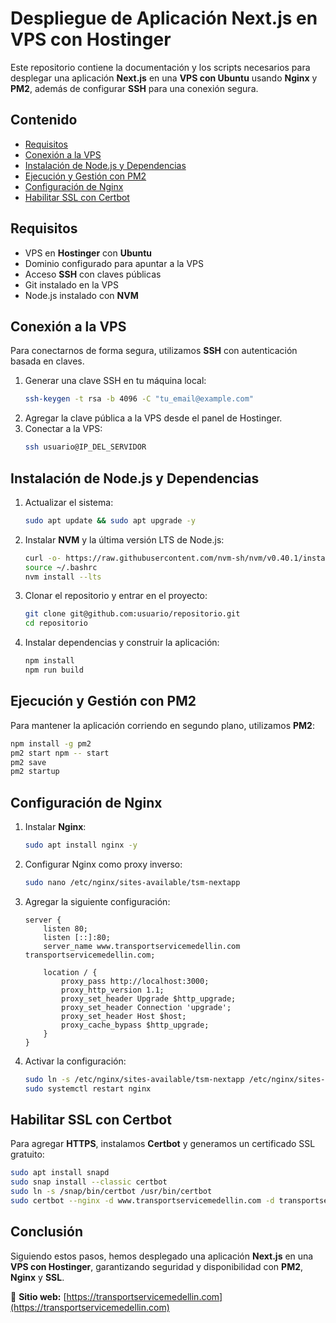 # **Despliegue de Aplicación Next.js en VPS con Hostinger**

Este repositorio contiene la documentación y los scripts necesarios para desplegar una aplicación **Next.js** en una **VPS con Ubuntu** usando **Nginx** y **PM2**, además de configurar **SSH** para una conexión segura.

## **Contenido**

- [Requisitos](#requisitos)
- [Conexión a la VPS](#conexión-a-la-vps)
- [Instalación de Node.js y Dependencias](#instalación-de-nodejs-y-dependencias)
- [Ejecución y Gestión con PM2](#ejecución-y-gestión-con-pm2)
- [Configuración de Nginx](#configuración-de-nginx)
- [Habilitar SSL con Certbot](#habilitar-ssl-con-certbot)

## **Requisitos**
- VPS en **Hostinger** con **Ubuntu**
- Dominio configurado para apuntar a la VPS
- Acceso **SSH** con claves públicas
- Git instalado en la VPS
- Node.js instalado con **NVM**

## **Conexión a la VPS**
Para conectarnos de forma segura, utilizamos **SSH** con autenticación basada en claves.

1. Generar una clave SSH en tu máquina local:
    ```bash
    ssh-keygen -t rsa -b 4096 -C "tu_email@example.com"
    ```
2. Agregar la clave pública a la VPS desde el panel de Hostinger.
3. Conectar a la VPS:
    ```bash
    ssh usuario@IP_DEL_SERVIDOR
    ```

## **Instalación de Node.js y Dependencias**

1. Actualizar el sistema:
    ```bash
    sudo apt update && sudo apt upgrade -y
    ```
2. Instalar **NVM** y la última versión LTS de Node.js:
    ```bash
    curl -o- https://raw.githubusercontent.com/nvm-sh/nvm/v0.40.1/install.sh | bash
    source ~/.bashrc
    nvm install --lts
    ```
3. Clonar el repositorio y entrar en el proyecto:
    ```bash
    git clone git@github.com:usuario/repositorio.git
    cd repositorio
    ```
4. Instalar dependencias y construir la aplicación:
    ```bash
    npm install
    npm run build
    ```

## **Ejecución y Gestión con PM2**
Para mantener la aplicación corriendo en segundo plano, utilizamos **PM2**:
```bash
npm install -g pm2
pm2 start npm -- start
pm2 save
pm2 startup
```

## **Configuración de Nginx**

1. Instalar **Nginx**:
    ```bash
    sudo apt install nginx -y
    ```
2. Configurar Nginx como proxy inverso:
    ```bash
    sudo nano /etc/nginx/sites-available/tsm-nextapp
    ```
3. Agregar la siguiente configuración:
    ```nginx
    server {
        listen 80;
        listen [::]:80;
        server_name www.transportservicemedellin.com transportservicemedellin.com;

        location / {
            proxy_pass http://localhost:3000;
            proxy_http_version 1.1;
            proxy_set_header Upgrade $http_upgrade;
            proxy_set_header Connection 'upgrade';
            proxy_set_header Host $host;
            proxy_cache_bypass $http_upgrade;
        }
    }
    ```
4. Activar la configuración:
    ```bash
    sudo ln -s /etc/nginx/sites-available/tsm-nextapp /etc/nginx/sites-enabled/
    sudo systemctl restart nginx
    ```

## **Habilitar SSL con Certbot**

Para agregar **HTTPS**, instalamos **Certbot** y generamos un certificado SSL gratuito:
```bash
sudo apt install snapd
sudo snap install --classic certbot
sudo ln -s /snap/bin/certbot /usr/bin/certbot
sudo certbot --nginx -d www.transportservicemedellin.com -d transportservicemedellin.com
```

## **Conclusión**
Siguiendo estos pasos, hemos desplegado una aplicación **Next.js** en una **VPS con Hostinger**, garantizando seguridad y disponibilidad con **PM2**, **Nginx** y **SSL**.

📌 **Sitio web:** [https://transportservicemedellin.com](https://transportservicemedellin.com)
